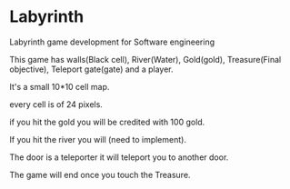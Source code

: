 # Labyrinth
Labyrinth game development for Software engineering

This game has walls(Black cell), River(Water), Gold(gold), Treasure(Final objective), Teleport gate(gate) and a player.

It's a small 10*10 cell map.

every cell is of 24 pixels.

if you hit the gold you will be credited with 100 gold.

If you hit the river you will (need to implement).

The door is a teleporter it will teleport you to another door.

The game will end once you touch the Treasure.

